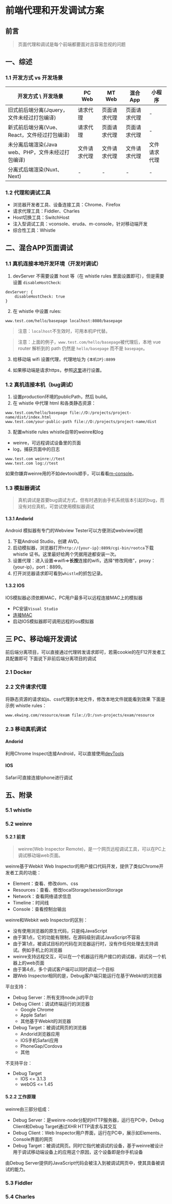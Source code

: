 # 前端代理和开发调试方案

## 前言
> 页面代理和调试是每个前端都要面对且容易忽视的问题

## 一、综述

### 1.1 开发方式 vs 开发场景
| 开发方式 \ 开发场景 | PC Web | MT Web | 混合App | 小程序
| --- | --- | --- | --- | --- |
| 旧式前后端分离(Jquery，文件未经过打包编译)| 请求代理 | 页面请求代理 | 页面请求代理 | - |
| 新式前后端分离(Vue、React，文件经过打包编译)| 请求代理 | 页面请求代理 | 页面请求代理 | - |
| 未分离后端渲染(Java web、PHP，文件未经过打包编译) | 文件请求代理 | 文件请求代理 | 文件请求代理 | 文件请求代理 |
| 分离式后端渲染(Nuxt、Next) | - | - | - | - |

### 1.2 代理和调试工具
- 浏览器开发者工具、设备连接工具：Chrome、Firefox
- 请求代理工具：Fiddler、Charles
- Host切换工具：SwitchHost
- 注入型调试工具：vconsole、eruda、m-console，针对移动端开发
- 综合性工具：Whistle

## 二、混合APP页面调试

### 1.1 真机连接本地开发环境（开发时调试）
1. devServer 不需要设置 host 等（在 whistle rules 里面设置即可），但是需要设置 `disableHostCheck`:
```
devServer: {
	disableHostCheck: true
}
```

2. 在 whistle 中设置 rules:
```
www.test.com/hello/basepage localhost:8080/basepage
```
> 注意：`localhost`不生效时，可用本机IP代替。

> 注意：上面的例子，`www.test.com/hello/basepage`被代理后，本地 vue router 解析到的 path 仍然是 `hello/basepage` 而不是 `basepage`。


3. 给移动端 wifi 设置代理，代理地址为 `{本机IP}:8899`

4. 如果移动端是请求https，参照[这里](http://wproxy.org/whistle/webui/https.html)进行设置。

### 1.2 真机连接本机（bug调试）
1. 设置production环境的publicPath，然后 build。
2. 在 whistle 中代理 html 和各类静态资源：
```
www.test.com/hello/basepage file://D:/projects/project-name/dist/index.html
www.test.com/your-public-path file://D:/projects/project-name/dist
```
3. 配置whistle rules
whistle自带的weinre和log
- weinre，可远程调试设备里的页面
- log，捕获页面中的日志
```
www.test.com weinre://test
www.test.com log://test
```

如果你嫌弃weinre用的不如devtools顺手，可以看看[m-console](https://github.com/fwon/m-console)。


### 1.3 模拟器调试
> 真机调试是首要bug调试方式，但有时遇到由手机系统版本引起的bug，而没有对应真机，可尝试使用模拟器调试

#### 1.3.1 Andorid
Android 模拟器有专门的Webview Tester可以方便测试webview问题
1. 下载Android Studio，创建 AVD。
2. 启动模拟器，浏览器打开`http://{your-ip}:8899/cgi-bin/rootca`下载 whistle 证书。这里最好给两个凭据用途都安装一次。
3. 设置代理：进入设置=>wifi=>**长按**连接的wifi，选择“修改网络”，proxy：{your-ip}，port：8899。
4. 打开浏览器请求即可看到```whistle```的抓包记录。

#### 1.3.2 IOS
IOS模拟器必须依赖MAC，PC用户最多可以远程连接MAC上的模拟器
- PC安装```Visual Studio```
- [连接MAC](https://docs.microsoft.com/zh-cn/xamarin/ios/get-started/installation/windows/connecting-to-mac/)
- 启动IOS模拟器即可调用远程的ios模拟器

## 三 PC、移动端开发调试

前后端分离项目，可以直接通过代理转发请求即可，若需cookie的在F12开发者工具配置即可
下面说下非前后端分离项目的调试

### 2.1 Docker

### 2.2 文件请求代理
将静态资源的请求如js、css代理到本地文件，修改本地文件就能看到效果
下面是示例 whistle rules：
```
www.ekwing.com/resource/exam file://D:/svn-projects/exam/resource
```

### 2.3 移动真机调试

#### Andorid
利用Chrome Inspect连接Android，可以直接使用[devTools](https://developers.google.com/web/tools/chrome-devtools/remote-debugging/)

#### IOS
Safari可直接连接Iphone进行调试

## 五、附录

### 5.1 whistle



### 5.2 weinre

#### 5.2.1 前言
> weinre(Web Inspector Remote)，是一个网页远程调试工具，可以在PC上调试移动端web页面。

weinre基于Webkit Web Inspector的用户接口代码开发，提供了类似Chrome开发者工具的功能：
- Element：查看、修改dom、css
- Resources：查看、修改localStorage/sessionStorage
- Network：查看网络请求信息
- Timeline：时间线
- Console：查看控制台输出

weinre和Webkit web Inspector的区别：
- 没有使用浏览器的原生代码，只是纯JavaScript
- 由于第1点，它的功能有限制，在源码级别调试JavaScript不容易
- 由于第1点，被调试目标的代码在浏览器运行时，没有作任何处理去支持调试。例如手机上的浏览器
- weinre支持远程交互，可以在一个机器运行用户接口的调试器，调试另一个机器上的web页面
- 由于第4点，多个调试客户端可以同时调试一个目标
- 跟Web Inspector相同的是，Debug客户端只能运行在基于Webkit的浏览器

平台支持：
- Debug Server：所有支持node.js的平台
- Debug Client：调试终端运行的浏览器
	- Google Chrome
	- Apple Safari
	- 其他基于Webkit的浏览器
- Debug Target：被调试网页的浏览器
	- Andorid浏览器应用
	- IOS手机Safari应用
	- PhoneGap/Cordova
	- 其他

不支持平台：
- Debug Target
	- IOS <= 3.1.3
	- webOS <= 1.45


#### 5.2.2 工作原理
weinre由三部分组成：
- Debug Server：是weinre-node分配的HTTP服务器，运行在PC中，Debug Client和Debug Target通过XHR HTTP请求与其交互
- Debug Client：Web Inspector用户界面，运行在PC中，展示如Elements、Console界面的网页
- Debug Target：被调试网页。同时它指代被调试的设备，基于weinre被设计用于调试移动端设备上的应用这个原因，这个设备即是你手机设备

由Debug Server提供的JavaScript代码会被注入到被调试网页中，使其具备被调试的能力。

### 5.3 Fiddler

### 5.4 Charles